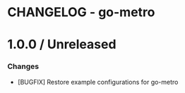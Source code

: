 # CHANGELOG - go-metro

1.0.0 / Unreleased
==================

### Changes

* [BUGFIX] Restore example configurations for go-metro
